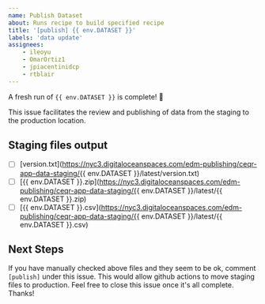 ```yaml
---
name: Publish Dataset
about: Runs recipe to build specified recipe
title: '[publish] {{ env.DATASET }}'
labels: 'data update'
assignees:
    - ileoyu
    - OmarOrtiz1
    - jpiacentinidcp
    - rtblair
---
```


A fresh run of `{{ env.DATASET }}` is complete! 🎉

This issue facilitates the review and publishing of data from the staging to the production location.

## Staging files output

- [ ] [version.txt](https://nyc3.digitaloceanspaces.com/edm-publishing/ceqr-app-data-staging/{{ env.DATASET }}/latest/version.txt)
- [ ] [{{ env.DATASET }}.zip](https://nyc3.digitaloceanspaces.com/edm-publishing/ceqr-app-data-staging/{{ env.DATASET }}/latest/{{ env.DATASET }}.zip)
- [ ] [{{ env.DATASET }}.csv](https://nyc3.digitaloceanspaces.com/edm-publishing/ceqr-app-data-staging/{{ env.DATASET }}/latest/{{ env.DATASET }}.csv)

## Next Steps

If you have manually checked above files and they seem to be ok, comment `[publish]` under this issue.
This would allow github actions to move staging files to production.
Feel free to close this issue once it's all complete. Thanks!
